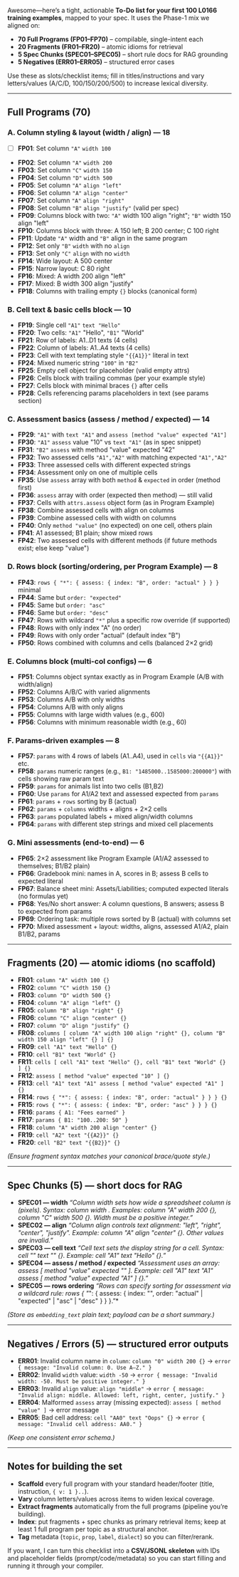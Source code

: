 Awesome—here’s a tight, actionable **To-Do list for your first 100 L0166 training examples**, mapped to your spec. It uses the Phase-1 mix we aligned on:

* **70 Full Programs (FP01–FP70)** – compilable, single-intent each
* **20 Fragments (FR01–FR20)** – atomic idioms for retrieval
* **5 Spec Chunks (SPEC01–SPEC05)** – short rule docs for RAG grounding
* **5 Negatives (ERR01–ERR05)** – structured error cases

Use these as slots/checklist items; fill in titles/instructions and vary letters/values (A/C/D, 100/150/200/500) to increase lexical diversity.

---

## Full Programs (70)

### A. Column styling & layout (width / align) — 18

* [ ] **FP01**: Set column `"A"` `width 100`
* **FP02**: Set column `"A"` `width 200`
* **FP03**: Set column `"C"` `width 150`
* **FP04**: Set column `"D"` `width 500`
* **FP05**: Set column `"A"` `align "left"`
* **FP06**: Set column `"A"` `align "center"`
* **FP07**: Set column `"A"` `align "right"`
* **FP08**: Set column `"B"` `align "justify"` (valid per spec)
* **FP09**: Columns block with two: `"A"` width 100 align "right"; `"B"` width 150 align "left"
* **FP10**: Columns block with three: A 150 left; B 200 center; C 100 right
* **FP11**: Update `"A"` width and `"B"` align in the same program
* **FP12**: Set only `"B"` `width` with no `align`
* **FP13**: Set only `"C"` `align` with no `width`
* **FP14**: Wide layout: A 500 center
* **FP15**: Narrow layout: C 80 right
* **FP16**: Mixed: A width 200 align "left"
* **FP17**: Mixed: B width 300 align "justify"
* **FP18**: Columns with trailing empty `{}` blocks (canonical form)

### B. Cell text & basic cells block — 10

* **FP19**: Single cell `"A1"` `text "Hello"`
* **FP20**: Two cells: `"A1"` "Hello", `"B1"` "World"
* **FP21**: Row of labels: A1..D1 texts (4 cells)
* **FP22**: Column of labels: A1..A4 texts (4 cells)
* **FP23**: Cell with text templating style `"{{A1}}"` literal in text
* **FP24**: Mixed numeric string `"100"` in `"B2"`
* **FP25**: Empty cell object for placeholder (valid empty attrs)
* **FP26**: Cells block with trailing commas (per your example style)
* **FP27**: Cells block with minimal braces `{}` after cells
* **FP28**: Cells referencing params placeholders in text (see params section)

### C. Assessment basics (assess / method / expected) — 14

* **FP29**: `"A1"` with `text "A1"` and `assess [method "value" expected "A1"]`
* **FP30**: `"A1"` `assess` value "10" vs `text "A1"` (as in spec snippet)
* **FP31**: `"B2"` `assess` with method "value" expected "42"
* **FP32**: Two assessed cells `"A1","A2"` with matching expected `"A1","A2"`
* **FP33**: Three assessed cells with different expected strings
* **FP34**: Assessment only on one of multiple cells
* **FP35**: Use `assess` array with both `method` & `expected` in order (method first)
* **FP36**: `assess` array with order (expected then method) — still valid
* **FP37**: Cells with `attrs.assess` object form (as in Program Example)
* **FP38**: Combine assessed cells with align on columns
* **FP39**: Combine assessed cells with width on columns
* **FP40**: Only `method "value"` (no expected) on one cell, others plain
* **FP41**: A1 assessed; B1 plain; show mixed rows
* **FP42**: Two assessed cells with different methods (if future methods exist; else keep "value")

### D. Rows block (sorting/ordering, per Program Example) — 8

* **FP43**: `rows { "*": { assess: { index: "B", order: "actual" } } }` minimal
* **FP44**: Same but `order: "expected"`
* **FP45**: Same but `order: "asc"`
* **FP46**: Same but `order: "desc"`
* **FP47**: Rows with wildcard `"*"` plus a specific row override (if supported)
* **FP48**: Rows with only index "A" (no order)
* **FP49**: Rows with only order "actual" (default index "B")
* **FP50**: Rows combined with columns and cells (balanced 2×2 grid)

### E. Columns block (multi-col configs) — 6

* **FP51**: Columns object syntax exactly as in Program Example (A/B with width/align)
* **FP52**: Columns A/B/C with varied alignments
* **FP53**: Columns A/B with only widths
* **FP54**: Columns A/B with only aligns
* **FP55**: Columns with large width values (e.g., 600)
* **FP56**: Columns with minimum reasonable width (e.g., 60)

### F. Params-driven examples — 8

* **FP57**: `params` with 4 rows of labels (A1..A4), used in `cells` via `"{{A1}}"` etc.
* **FP58**: `params` numeric ranges (e.g., `B1: "1485000..1585000:200000"`) with cells showing raw param text
* **FP59**: `params` for animals list into two cells (B1,B2)
* **FP60**: Use `params` for A1/A2 text and assessed expected from `params`
* **FP61**: `params` + `rows` sorting by B (actual)
* **FP62**: `params` + `columns` widths + aligns + 2×2 cells
* **FP63**: `params` populated labels + mixed align/width columns
* **FP64**: `params` with different step strings and mixed cell placements

### G. Mini assessments (end-to-end) — 6

* **FP65**: 2×2 assessment like Program Example (A1/A2 assessed to themselves; B1/B2 plain)
* **FP66**: Gradebook mini: names in A, scores in B; assess B cells to expected literal
* **FP67**: Balance sheet mini: Assets/Liabilities; computed expected literals (no formulas yet)
* **FP68**: Yes/No short answer: A column questions, B answers; assess B to expected from params
* **FP69**: Ordering task: multiple rows sorted by B (actual) with columns set
* **FP70**: Mixed assessment + layout: widths, aligns, assessed A1/A2, plain B1/B2, params

---

## Fragments (20) — atomic idioms (no scaffold)

* **FR01**: `column "A" width 100 {}`
* **FR02**: `column "C" width 150 {}`
* **FR03**: `column "D" width 500 {}`
* **FR04**: `column "A" align "left" {}`
* **FR05**: `column "B" align "right" {}`
* **FR06**: `column "C" align "center" {}`
* **FR07**: `column "D" align "justify" {}`
* **FR08**: `columns [ column "A" width 100 align "right" {}, column "B" width 150 align "left" {} ] {}`
* **FR09**: `cell "A1" text "Hello" {}`
* **FR10**: `cell "B1" text "World" {}`
* **FR11**: `cells [ cell "A1" text "Hello" {}, cell "B1" text "World" {} ] {}`
* **FR12**: `assess [ method "value" expected "10" ] {}`
* **FR13**: `cell "A1" text "A1" assess [ method "value" expected "A1" ] {}`
* **FR14**: `rows { "*": { assess: { index: "B", order: "actual" } } } {}`
* **FR15**: `rows { "*": { assess: { index: "B", order: "asc" } } } {}`
* **FR16**: `params { A1: "Fees earned" }`
* **FR17**: `params { B1: "100..200: 50" }`
* **FR18**: `column "A" width 200 align "center" {}`
* **FR19**: `cell "A2" text "{{A2}}" {}`
* **FR20**: `cell "B2" text "{{B2}}" {}`

*(Ensure fragment syntax matches your canonical brace/quote style.)*

---

## Spec Chunks (5) — short docs for RAG

* **SPEC01 — width**
  *“Column width sets how wide a spreadsheet column is (pixels). Syntax: column <COL> width <N>. Examples: column "A" width 200 {}, column "C" width 500 {}. Width must be a positive integer.”*
* **SPEC02 — align**
  *“Column align controls text alignment: "left", "right", "center", "justify". Example: column "A" align "center" {}. Other values are invalid.”*
* **SPEC03 — cell text**
  *“Cell text sets the display string for a cell. Syntax: cell "<A1>" text "<STRING>" {}. Example: cell "A1" text "Hello" {}.”*
* **SPEC04 — assess / method / expected**
  *“Assessment uses an array: assess [ method "value" expected "<STRING>" ]. Example: cell "A1" text "A1" assess [ method "value" expected "A1" ] {}.”*
* **SPEC05 — rows ordering**
  *“Rows can specify sorting for assessment via a wildcard rule: rows { "*": { assess: { index: "<COL>", order: "actual" | "expected" | "asc" | "desc" } } }.”*

*(Store as `embedding_text` plain text; payload can be a short summary.)*

---

## Negatives / Errors (5) — structured error outputs

* **ERR01**: Invalid column name in `column`: `column "0" width 200 {}` → `error { message: "Invalid column: 0. Use A–Z." }`
* **ERR02**: Invalid `width` value: `width -50` → `error { message: "Invalid width: -50. Must be positive integer." }`
* **ERR03**: Invalid `align` value: `align "middle"` → `error { message: "Invalid align: middle. Allowed: left, right, center, justify." }`
* **ERR04**: Malformed `assess` array (missing expected): `assess [ method "value" ]` → error message
* **ERR05**: Bad cell address: `cell "AA0" text "Oops" {}` → `error { message: "Invalid cell address: AA0." }`

*(Keep one consistent error schema.)*

---

## Notes for building the set

* **Scaffold** every full program with your standard header/footer (title, instruction, `{ v: 1 }..`).
* **Vary** column letters/values across items to widen lexical coverage.
* **Extract fragments** automatically from the full programs (pipeline you’re building).
* **Index**: put fragments + spec chunks as primary retrieval items; keep at least 1 full program per topic as a structural anchor.
* **Tag** metadata (`topic`, `prop`, `label`, `dialect`) so you can filter/rerank.

If you want, I can turn this checklist into a **CSV/JSONL skeleton** with IDs and placeholder fields (prompt/code/metadata) so you can start filling and running it through your compiler.
